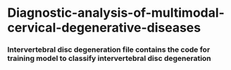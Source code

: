 # Diagnostic-analysis-of-multimodal-cervical-degenerative-diseases
### Intervertebral disc degeneration file contains the code for training model to classify intervertebral disc degeneration
